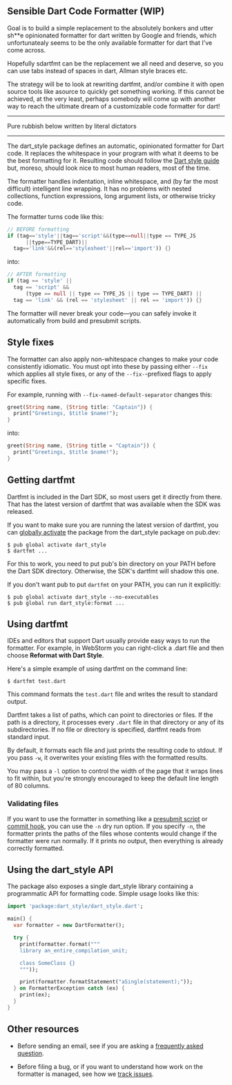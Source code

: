 ## Sensible Dart Code Formatter (WIP)

Goal is to build a simple replacement to the absolutely bonkers and utter sh**e opinionated formatter for dart written by Google and friends, which unfortunatealy seems to be the only available formatter for dart that I've come across.

Hopefully sdartfmt can be the replacement we all need and deserve, so you can use tabs instead of spaces in dart, Allman style braces etc.

The strategy will be to look at rewriting dartfmt, and/or combine it with open source tools like asource to quickly get something working. If 
this cannot be achieved, at the very least, perhaps somebody will come up with another way to reach the ultimate dream of a customizable code formatter for dart!


----

Pure rubbish below written by literal dictators

----

The dart_style package defines an automatic, opinionated formatter for Dart
code. It replaces the whitespace in your program with what it deems to be the
best formatting for it. Resulting code should follow the [Dart style guide][]
but, moreso, should look nice to most human readers, most of the time.

[dart style guide]: https://dart.dev/guides/language/effective-dart/style

The formatter handles indentation, inline whitespace, and (by far the most
difficult) intelligent line wrapping. It has no problems with nested
collections, function expressions, long argument lists, or otherwise tricky
code.

The formatter turns code like this:

```dart
// BEFORE formatting
if (tag=='style'||tag=='script'&&(type==null||type == TYPE_JS
      ||type==TYPE_DART)||
  tag=='link'&&(rel=='stylesheet'||rel=='import')) {}
```

into:

```dart
// AFTER formatting
if (tag == 'style' ||
  tag == 'script' &&
      (type == null || type == TYPE_JS || type == TYPE_DART) ||
  tag == 'link' && (rel == 'stylesheet' || rel == 'import')) {}
```

The formatter will never break your code&mdash;you can safely invoke it
automatically from build and presubmit scripts.

## Style fixes

The formatter can also apply non-whitespace changes to make your code
consistently idiomatic. You must opt into these by passing either `--fix` which
applies all style fixes, or any of the `--fix-`-prefixed flags to apply specific
fixes.

For example, running with `--fix-named-default-separator` changes this:

```dart
greet(String name, {String title: "Captain"}) {
  print("Greetings, $title $name!");
}
```

into:

```dart
greet(String name, {String title = "Captain"}) {
  print("Greetings, $title $name!");
}
```

## Getting dartfmt

Dartfmt is included in the Dart SDK, so most users get it directly from there.
That has the latest version of dartfmt that was available when the SDK was
released.

If you want to make sure you are running the latest version of dartfmt, you can
[globally activate][] the package from the dart_style package on
pub.dev:

    $ pub global activate dart_style
    $ dartfmt ...

For this to work, you need to put pub's bin directory on your PATH before the
Dart SDK directory. Otherwise, the SDK's dartfmt will shadow this one.

[globally activate]: https://dart.dev/tools/pub/cmd/pub-global

If you don't want pub to put `dartfmt` on your PATH, you can run it explicitly:

    $ pub global activate dart_style --no-executables
    $ pub global run dart_style:format ...

## Using dartfmt

IDEs and editors that support Dart usually provide easy ways to run the
formatter. For example, in WebStorm you can right-click a .dart file and then
choose **Reformat with Dart Style**.

Here's a simple example of using dartfmt on the command line:

    $ dartfmt test.dart

This command formats the `test.dart` file and writes the result to standard
output.

Dartfmt takes a list of paths, which can point to directories or files. If the
path is a directory, it processes every `.dart` file in that directory or any of
its subdirectories. If no file or directory is specified, dartfmt reads from
standard input.

By default, it formats each file and just prints the resulting code to stdout.
If you pass `-w`, it overwrites your existing files with the formatted results.

You may pass a `-l` option to control the width of the page that it wraps lines
to fit within, but you're strongly encouraged to keep the default line length of
80 columns.

### Validating files

If you want to use the formatter in something like a [presubmit script][] or
[commit hook][], you can use the `-n` dry run option. If you specify `-n`, the
formatter prints the paths of the files whose contents would change if the
formatter were run normally. If it prints no output, then everything is already
correctly formatted.

[presubmit script]: https://www.chromium.org/developers/how-tos/depottools/presubmit-scripts
[commit hook]: https://git-scm.com/book/en/v2/Customizing-Git-Git-Hooks

## Using the dart_style API

The package also exposes a single dart_style library containing a programmatic
API for formatting code. Simple usage looks like this:

```dart
import 'package:dart_style/dart_style.dart';

main() {
  var formatter = new DartFormatter();

  try {
    print(formatter.format("""
    library an_entire_compilation_unit;

    class SomeClass {}
    """));

    print(formatter.formatStatement("aSingle(statement);"));
  } on FormatterException catch (ex) {
    print(ex);
  }
}
```

## Other resources

* Before sending an email, see if you are asking a
  [frequently asked question][faq].

* Before filing a bug, or if you want to understand how work on the
  formatter is managed, see how we [track issues][].

[faq]: https://github.com/dart-lang/dart_style/wiki/FAQ
[track issues]: https://github.com/dart-lang/dart_style/wiki/Tracking-issues
